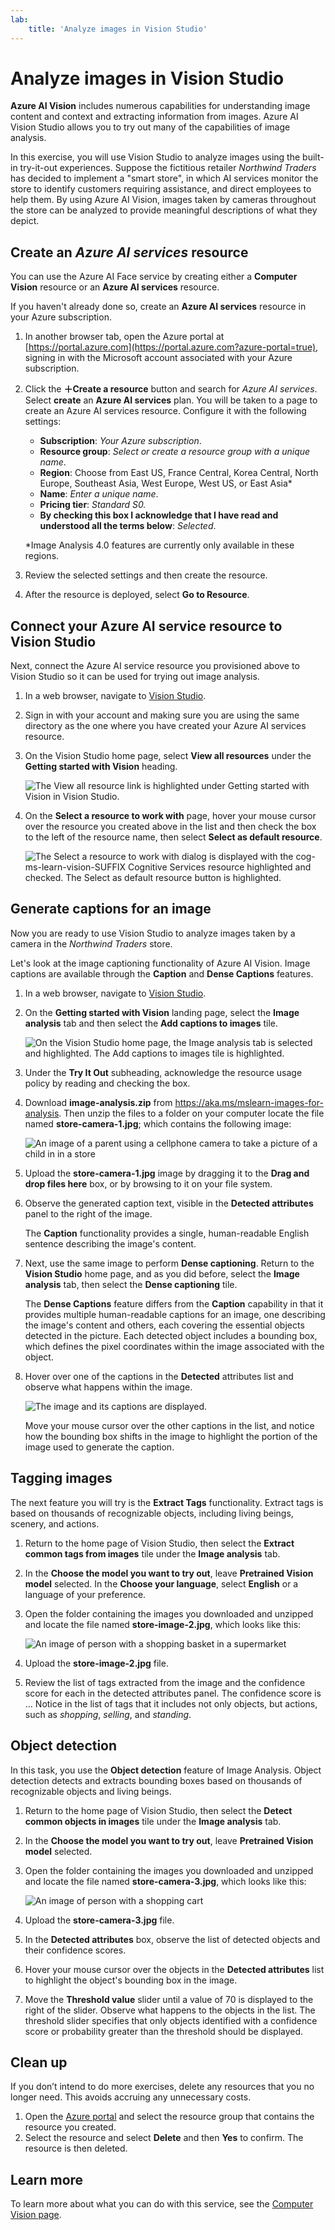 ```yaml
---
lab:
    title: 'Analyze images in Vision Studio'
---
```


# Analyze images in Vision Studio 

**Azure AI Vision** includes numerous capabilities for understanding image content and context and extracting information from images. Azure AI Vision Studio allows you to try out many of the capabilities of image analysis. 

In this exercise, you will use Vision Studio to analyze images using the built-in try-it-out experiences. Suppose the fictitious retailer *Northwind Traders* has decided to implement a "smart store", in which AI services monitor the store to identify customers requiring assistance, and direct employees to help them. By using Azure AI Vision, images taken by cameras throughout the store can be analyzed to provide meaningful descriptions of what they depict.

## Create an *Azure AI services* resource

You can use the Azure AI Face service by creating either a **Computer Vision** resource or an **Azure AI services** resource.

If you haven't already done so, create an **Azure AI services** resource in your Azure subscription.

1. In another browser tab, open the Azure portal at [https://portal.azure.com](https://portal.azure.com?azure-portal=true), signing in with the Microsoft account associated with your Azure subscription.

1. Click the **&#65291;Create a resource** button and search for *Azure AI services*. Select **create** an **Azure AI services** plan. You will be taken to a page to create an Azure AI services resource. Configure it with the following settings:
    - **Subscription**: *Your Azure subscription*.
    - **Resource group**: *Select or create a resource group with a unique name*.
    - **Region**: Choose from East US, France Central, Korea Central, North Europe, Southeast Asia, West Europe, West US, or East Asia\*
    - **Name**: *Enter a unique name*.
    - **Pricing tier**: *Standard S0.*
    - **By checking this box I acknowledge that I have read and understood all the terms below**: *Selected*.

    \*Image Analysis 4.0 features are currently only available in these regions.

2. Review the selected settings and then create the resource.
3. After the resource is deployed, select **Go to Resource**.

## Connect your Azure AI service resource to Vision Studio

Next, connect the Azure AI service resource you provisioned above to Vision Studio so it can be used for trying out image analysis.

1. In a web browser, navigate to [Vision Studio](https://portal.vision.cognitive.azure.com?azure-portal=true).

2. Sign in with your account and making sure you are using the same directory as the one where you have created your Azure AI services resource.

3. On the Vision Studio home page, select **View all resources** under the **Getting started with Vision** heading.

    ![The View all resource link is highlighted under Getting started with Vision in Vision Studio.](./media/analyze-images-vision/vision-resources.png)

4. On the **Select a resource to work with** page, hover your mouse cursor over the resource you created above in the list and then check the box to the left of the resource name, then select **Select as default resource**.

    ![The Select a resource to work with dialog is displayed with the cog-ms-learn-vision-SUFFIX Cognitive Services resource highlighted and checked. The Select as default resource button is highlighted.](./media/analyze-images-vision/default-resource.png)

## Generate captions for an image

Now you are ready to use Vision Studio to analyze images taken by a camera in the *Northwind Traders* store.

Let's look at the image captioning functionality of Azure AI Vision. Image captions are available through the **Caption** and **Dense Captions** features.

1. In a web browser, navigate to [Vision Studio](https://portal.vision.cognitive.azure.com?azure-portal=true).

1. On the **Getting started with Vision** landing page, select the **Image analysis** tab and then select the **Add captions to images** tile.

    ![On the Vision Studio home page, the Image analysis tab is selected and highlighted. The Add captions to images tile is highlighted.](./media/analyze-images-vision/add-captions.png)

1. Under the **Try It Out** subheading, acknowledge the resource usage policy by reading and checking the box.  

1. Download **image-analysis.zip** from https://aka.ms/mslearn-images-for-analysis. Then unzip the files to a folder on your computer locate the file named **store-camera-1.jpg**; which contains the following image:

    ![An image of a parent using a cellphone camera to take a picture of a child in in a store](./media/analyze-images-vision/store-camera-1.jpg)

1. Upload the **store-camera-1.jpg** image by dragging it to the **Drag and drop files here** box, or by browsing to it on your file system.

1. Observe the generated caption text, visible in the **Detected attributes** panel to the right of the image.

    The **Caption** functionality provides a single, human-readable English sentence describing the image's content.

1. Next, use the same image to perform **Dense captioning**. Return to the **Vision Studio** home page, and as you did before, select the **Image analysis** tab, then select the **Dense captioning** tile.

    The **Dense Captions** feature differs from the **Caption** capability in that it provides multiple human-readable captions for an image, one describing the image's content and others, each covering the essential objects detected in the picture. Each detected object includes a bounding box, which defines the pixel coordinates within the image associated with the object.

1. Hover over one of the captions in the **Detected** attributes list and observe what happens within the image.

    ![The image and its captions are displayed.](./media/analyze-images-vision/dense-captioning.png)

    Move your mouse cursor over the other captions in the list, and notice how the bounding box shifts in the image to highlight the portion of the image used to generate the caption.

## Tagging images

The next feature you will try is the **Extract Tags** functionality. Extract tags is based on thousands of recognizable objects, including living beings, scenery, and actions.

1. Return to the home page of Vision Studio, then select the **Extract common tags from images** tile under the **Image analysis** tab.

2. In the **Choose the model you want to try out**, leave **Pretrained Vision model** selected. In the **Choose your language**, select **English** or a language of your preference.

3. Open the folder containing the images you downloaded and unzipped and locate the file named **store-image-2.jpg**, which looks like this:

    ![An image of person with a shopping basket in a supermarket](./media/analyze-images-vision/store-camera-2.jpg)

4. Upload the **store-image-2.jpg** file.

5. Review the list of tags extracted from the image and the confidence score for each in the detected attributes panel. The confidence score is ... Notice in the list of tags that it includes not only objects, but actions, such as *shopping*, *selling*, and *standing*.

## Object detection

In this task, you use the **Object detection** feature of Image Analysis. Object detection detects and extracts bounding boxes based on thousands of recognizable objects and living beings.

1. Return to the home page of Vision Studio, then select the **Detect common objects in images** tile under the **Image analysis** tab.

1. In the **Choose the model you want to try out**, leave **Pretrained Vision model** selected.

1. Open the folder containing the images you downloaded and unzipped and locate the file named **store-camera-3.jpg**, which looks like this:

    ![An image of person with a shopping cart](./media/analyze-images-vision/store-camera-3.jpg)

1. Upload the **store-camera-3.jpg** file.

1. In the **Detected attributes** box, observe the list of detected objects and their confidence scores.

1. Hover your mouse cursor over the objects in the **Detected attributes** list to highlight the object's bounding box in the image.

1. Move the **Threshold value** slider until a value of 70 is displayed to the right of the slider. Observe what happens to the objects in the list. The threshold slider specifies that only objects identified with a confidence score or probability greater than the threshold should be displayed.

## Clean up

If you don’t intend to do more exercises, delete any resources that you no longer need. This avoids accruing any unnecessary costs.

1.	Open the [Azure portal]( https://portal.azure.com) and select the resource group that contains the resource you created. 
1.	Select the resource and select **Delete** and then **Yes** to confirm. The resource is then deleted.

## Learn more

To learn more about what you can do with this service, see the [Computer Vision page](https://azure.microsoft.com/products/ai-services?activetab=pivot:visiontab).
